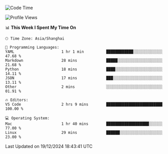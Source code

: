 <!--START_SECTION:waka-->
![Code Time](http://img.shields.io/badge/Code%20Time-523%20hrs%201%20min-blue)

![Profile Views](http://img.shields.io/badge/Profile%20Views-2-blue)

📊 **This Week I Spent My Time On** 

```text
🕑︎ Time Zone: Asia/Shanghai

💬 Programming Languages: 
YAML                     1 hr 1 min          ████████████░░░░░░░░░░░░░   47.68 % 
Markdown                 28 mins             █████░░░░░░░░░░░░░░░░░░░░   21.68 % 
Python                   18 mins             ████░░░░░░░░░░░░░░░░░░░░░   14.11 % 
JSON                     17 mins             ███░░░░░░░░░░░░░░░░░░░░░░   13.11 % 
Other                    2 mins              ░░░░░░░░░░░░░░░░░░░░░░░░░   01.91 % 

🔥 Editors: 
VS Code                  2 hrs 9 mins        █████████████████████████   100.00 % 

💻 Operating System: 
Mac                      1 hr 40 mins        ███████████████████░░░░░░   77.00 % 
Linux                    29 mins             ██████░░░░░░░░░░░░░░░░░░░   23.00 % 
```


 Last Updated on 19/12/2024 18:43:41 UTC
<!--END_SECTION:waka-->
